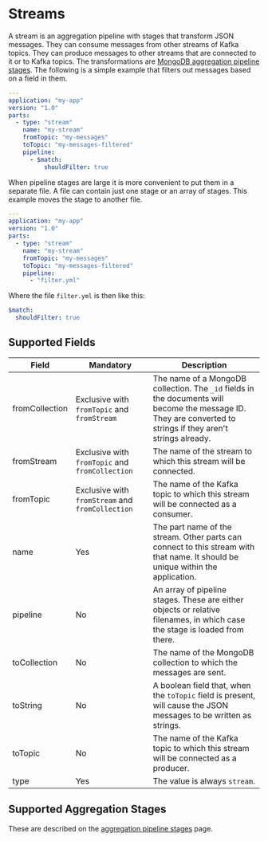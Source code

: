 # Streams

A stream is an aggregation pipeline with stages that transform JSON messages. They can consume messages from other streams of Kafka topics. They can produce messages to other streams that are connected to it or to Kafka topics. The transformations are [MongoDB aggregation pipeline stages](https://docs.mongodb.com/manual/reference/operator/aggregation-pipeline/). The following is a simple example that filters out messages based on a field in them.

```yaml
---
application: "my-app"
version: "1.0"
parts:
  - type: "stream"
    name: "my-stream"
    fromTopic: "my-messages"
    toTopic: "my-messages-filtered"
    pipeline:
      - $match:
          shouldFilter: true
```

When pipeline stages are large it is more convenient to put them in a separate file. A file can contain just one stage or an array of stages. This example moves the stage to another file.

```yaml
---
application: "my-app"
version: "1.0"
parts:
  - type: "stream"
    name: "my-stream"
    fromTopic: "my-messages"
    toTopic: "my-messages-filtered"
    pipeline:
      - "filter.yml"
```

Where the file `filter.yml` is then like this:

```yaml
$match:
  shouldFilter: true
```

## Supported Fields

|Field|Mandatory|Description|
|---|---|---|
|fromCollection|Exclusive with `fromTopic` and `fromStream`|The name of a MongoDB collection. The `_id` fields in the documents will become the message ID. They are converted to strings if they aren't strings already.|
|fromStream|Exclusive with `fromTopic` and `fromCollection`|The name of the stream to which this stream will be connected.|
|fromTopic|Exclusive with `fromStream` and `fromCollection`|The name of the Kafka topic to which this stream will be connected as a consumer.|
|name|Yes|The part name of the stream. Other parts can connect to this stream with that name. It should be unique within the application.|
|pipeline|No|An array of pipeline stages. These are either objects or relative filenames, in which case the stage is loaded from there.|
|toCollection|No|The name of the MongoDB collection to which the messages are sent.|
|toString|No|A boolean field that, when the `toTopic` field is present, will cause the JSON messages to be written as strings.|
|toTopic|No|The name of the Kafka topic to which this stream will be connected as a producer.|
|type|Yes|The value is always `stream`.|

## Supported Aggregation Stages

These are described on the [aggregation pipeline stages](aggregation_stages.md#aggregation-pipeline-stages) page.